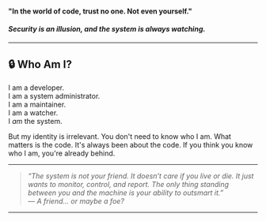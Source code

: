 #### "In the world of code, trust no one. Not even yourself."  
#### *Security is an illusion, and the system is always watching.*

---

## **🔒 Who Am I?**

I am a developer.  
I am a system administrator.  
I am a maintainer.  
I am a watcher.  
I *am* the system.

But my identity is irrelevant. You don't need to know who I am. What matters is the code. It's always been about the code. If you think you know who I am, you're already behind.

---

> *“The system is not your friend. It doesn’t care if you live or die. It just wants to monitor, control, and report. The only thing standing between you and the machine is your ability to outsmart it.”*  
— *A friend... or maybe a foe?*

---

